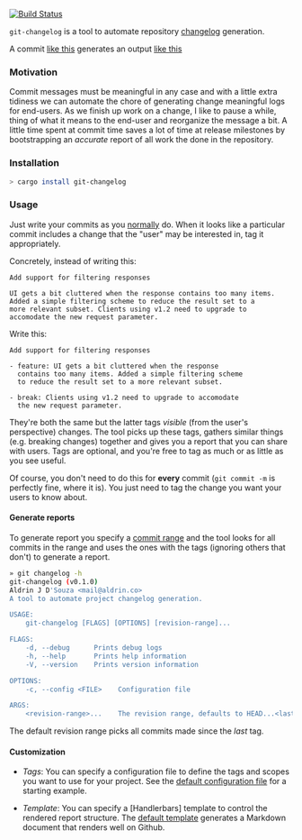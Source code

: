 [![Build Status](https://travis-ci.org/aldrin/git-changelog.svg?branch=master)](https://travis-ci.org/aldrin/git-changelog)

`git-changelog` is a tool to automate repository [changelog] generation.  

A commit [like this](resources/sample-commit.message) generates an output [like
this](resources/sample.md)

### Motivation

Commit messages must be meaningful in any case and with a little extra tidiness we can automate the
chore of generating change meaningful logs for end-users. As we finish up work on a change, I like
to pause a while, thing of what it means to the end-user and reorganize the message a bit. A little
time spent at commit time saves a lot of time at release milestones by bootstrapping an *accurate*
report of all work the done in the repository.

### Installation

```bash
> cargo install git-changelog
```

### Usage

Just write your commits as you [normally] do. When it looks like a particular commit includes a
change that the "user" may be interested in, tag it appropriately.

Concretely, instead of writing this:

```
Add support for filtering responses

UI gets a bit cluttered when the response contains too many items.
Added a simple filtering scheme to reduce the result set to a
more relevant subset. Clients using v1.2 need to upgrade to
accomodate the new request parameter.
```

Write this:

```
Add support for filtering responses

- feature: UI gets a bit cluttered when the response 
  contains too many items. Added a simple filtering scheme 
  to reduce the result set to a more relevant subset.

- break: Clients using v1.2 need to upgrade to accomodate
  the new request parameter.
```

They're both the same but the latter tags *visible* (from the user's perspective) changes. The tool
picks up these tags, gathers similar things (e.g. breaking changes) together and gives you a report
that you can share with users. Tags are optional, and you're free to tag as much or as little as you
see useful.

Of course, you don't need to do this for **every** commit (`git commit -m` is perfectly fine, where
it is). You just need to tag the change you want your users to know about.

#### Generate reports

To generate report you specify a [commit range] and the tool looks for all commits in the range and
uses the ones with the tags (ignoring others that don't) to generate a report.

```bash
» git changelog -h
git-changelog (v0.1.0)
Aldrin J D'Souza <mail@aldrin.co>
A tool to automate project changelog generation.

USAGE:
    git-changelog [FLAGS] [OPTIONS] [revision-range]...

FLAGS:
    -d, --debug      Prints debug logs
    -h, --help       Prints help information
    -V, --version    Prints version information

OPTIONS:
    -c, --config <FILE>    Configuration file

ARGS:
    <revision-range>...    The revision range, defaults to HEAD...<last-tag>
```

The default revision range picks all commits made since the *last* tag.

#### Customization

- *Tags*: You can specify a configuration file to define the tags and scopes you want to use for
  your project.  See the [default configuration file](resources/config.yml) for a starting example.

- *Template*: You can specify a [Handlerbars] template to control the rendered report structure. The
  [default template](resources/report.handlebars) generates a Markdown document that renders well on
  Github.

[normally]:https://chris.beams.io/posts/git-commit/
[changelog]: http://keepachangelog.com/
[commit range]: https://git-scm.com/book/en/v2/Git-Tools-Revision-Selection#_commit_ranges
